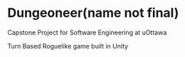 # Dungeoneer(name not final)

Capstone Project for Software Engineering at uOttawa

Turn Based Roguelike game built in Unity
